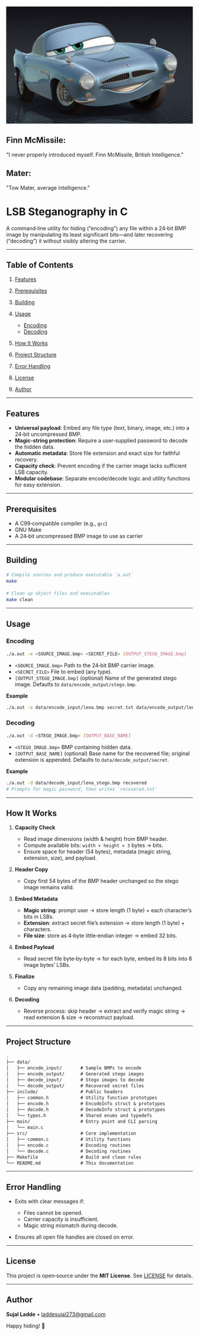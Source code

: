 

![Finn McMissile](https://github.com/Sujal-Ladde/Finn_McMissile-The_LSB_staegnographer/blob/main/Assets/Finn_Mcmissile.png)
## Finn McMissile:
"I never properly introduced myself. Finn McMissile, British Intelligence."

## Mater:
"Tow Mater, average intelligence."


# LSB Steganography in C

A command‑line utility for hiding (“encoding”) any file within a 24‑bit BMP image by manipulating its least significant bits—and later recovering (“decoding”) it without visibly altering the carrier.

---

## Table of Contents

1. [Features](#features)
2. [Prerequisites](#prerequisites)
3. [Building](#building)
4. [Usage](#usage)

   * [Encoding](#encoding)
   * [Decoding](#decoding)
5. [How It Works](#how-it-works)
6. [Project Structure](#project-structure)
7. [Error Handling](#error-handling)
8. [License](#license)
9. [Author](#author)

---

## Features

* **Universal payload**: Embed any file type (text, binary, image, etc.) into a 24‑bit uncompressed BMP.
* **Magic‑string protection**: Require a user‑supplied password to decode the hidden data.
* **Automatic metadata**: Store file extension and exact size for faithful recovery.
* **Capacity check**: Prevent encoding if the carrier image lacks sufficient LSB capacity.
* **Modular codebase**: Separate encode/decode logic and utility functions for easy extension.

---

## Prerequisites

* A C99‑compatible compiler (e.g., `gcc`)
* GNU Make
* A 24‑bit uncompressed BMP image to use as carrier

---

## Building

```bash
# Compile sources and produce executable `a.out`
make

# Clean up object files and executables
make clean
```

---

## Usage

### Encoding

```bash
./a.out -e <SOURCE_IMAGE.bmp> <SECRET_FILE> [OUTPUT_STEGO_IMAGE.bmp]
```

* `<SOURCE_IMAGE.bmp>`
  Path to the 24‑bit BMP carrier image.
* `<SECRET_FILE>`
  File to embed (any type).
* `[OUTPUT_STEGO_IMAGE.bmp]` (optional)
  Name of the generated stego image. Defaults to `data/encode_output/stego.bmp`.

**Example**

```bash
./a.out -e data/encode_input/lena.bmp secret.txt data/encode_output/lena_stego.bmp
```

### Decoding

```bash
./a.out -d <STEGO_IMAGE.bmp> [OUTPUT_BASE_NAME]
```

* `<STEGO_IMAGE.bmp>`
  BMP containing hidden data.
* `[OUTPUT_BASE_NAME]` (optional)
  Base name for the recovered file; original extension is appended. Defaults to `data/decode_output/secret`.

**Example**

```bash
./a.out -d data/decode_input/lena_stego.bmp recovered
# Prompts for magic password, then writes `recovered.txt`
```

---

## How It Works

1. **Capacity Check**

   * Read image dimensions (width & height) from BMP header.
   * Compute available bits: `width × height × 3` bytes → bits.
   * Ensure space for header (54 bytes), metadata (magic string, extension, size), and payload.

2. **Header Copy**

   * Copy first 54 bytes of the BMP header unchanged so the stego image remains valid.

3. **Embed Metadata**

   * **Magic string**: prompt user → store length (1 byte) + each character’s bits in LSBs.
   * **Extension**: extract secret file’s extension → store length (1 byte) + characters.
   * **File size**: store as 4‑byte little‑endian integer → embed 32 bits.

4. **Embed Payload**

   * Read secret file byte‑by‑byte → for each byte, embed its 8 bits into 8 image bytes’ LSBs.

5. **Finalize**

   * Copy any remaining image data (padding, metadata) unchanged.

6. **Decoding**

   * Reverse process: skip header → extract and verify magic string → read extension & size → reconstruct payload.

---

## Project Structure

```
.
├── data/
│   ├── encode_input/       # Sample BMPs to encode
│   ├── encode_output/      # Generated stego images
│   ├── decode_input/       # Stego images to decode
│   └── decode_output/      # Recovered secret files
├── include/                # Public headers
│   ├── common.h            # Utility function prototypes
│   ├── encode.h            # EncodeInfo struct & prototypes
│   ├── decode.h            # DecodeInfo struct & prototypes
│   └── types.h             # Shared enums and typedefs
├── main/                   # Entry point and CLI parsing
│   └── main.c
├── src/                    # Core implementation
│   ├── common.c            # Utility functions
│   ├── encode.c            # Encoding routines
│   └── decode.c            # Decoding routines
├── Makefile                # Build and clean rules
└── README.md               # This documentation
```

---

## Error Handling

* Exits with clear messages if:

  * Files cannot be opened.
  * Carrier capacity is insufficient.
  * Magic string mismatch during decode.
* Ensures all open file handles are closed on error.

---

## License

This project is open‑source under the **MIT License**. See [LICENSE](LICENSE) for details.

---

## Author

**Sujal Ladde** • [laddesujal273@gmail.com](mailto:laddesujal273@gmail.com)

Happy hiding! 🚀
